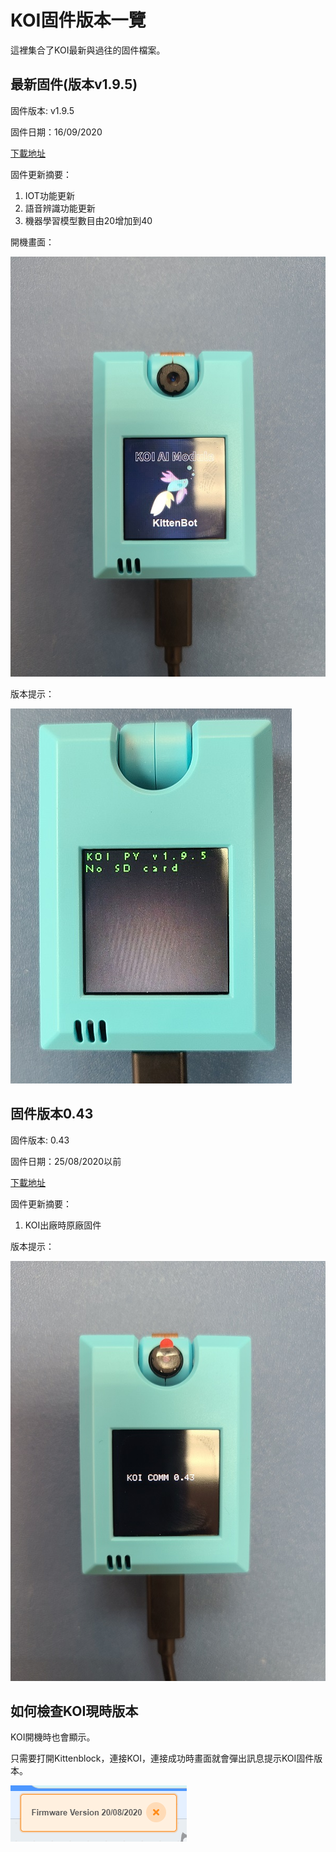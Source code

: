 # **KOI固件版本一覽**

這裡集合了KOI最新與過往的固件檔案。

## 最新固件(版本v1.9.5)

固件版本: v1.9.5

固件日期：16/09/2020

[下載地址](http://bit.ly/KOIFW195)

固件更新摘要：

1. IOT功能更新
2. 語音辨識功能更新
3. 機器學習模型數目由20增加到40

開機畫面：

![](./images/25081.jpg)

版本提示：

![](./images/195_1.jpg)

## 固件版本0.43

固件版本: 0.43

固件日期：25/08/2020以前

[下載地址](http://bit.ly/KOIFW043)

固件更新摘要：

1. KOI出廠時原廠固件

版本提示：

![](./images/043.jpg)

## 如何檢查KOI現時版本

KOI開機時也會顯示。

只需要打開Kittenblock，連接KOI，連接成功時畫面就會彈出訊息提示KOI固件版本。

![](./images/kb8.png)